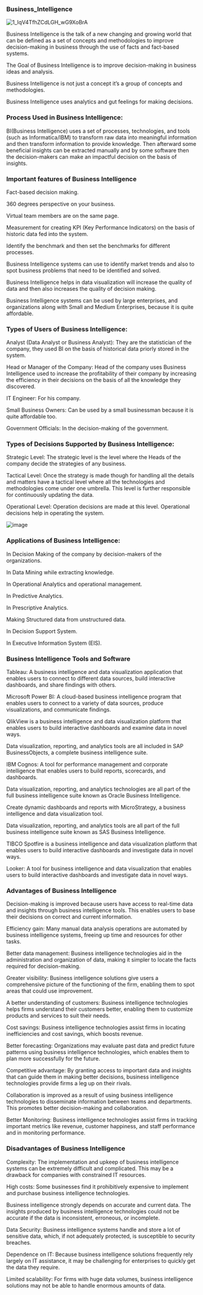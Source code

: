 ### Business_Intelligence

![1_IqV4TfhZCdLGH_wG9XoBrA](https://github.com/Tejashripatil25/Business_Intelligence/assets/124791646/7e4b720a-6967-41f6-a488-5b211378941e)

Business Intelligence is the talk of a new changing and growing world that can be defined as a set of concepts and methodologies to improve decision-making in business through the use of facts and fact-based systems. 

The Goal of Business Intelligence is to improve decision-making in business ideas and analysis. 

Business Intelligence is not just a concept it’s a group of concepts and methodologies. 

Business Intelligence uses analytics and gut feelings for making decisions. 

### Process Used in Business Intelligence: 

BI(Business Intelligence) uses a set of processes, technologies, and tools (such as Informatica/IBM) to transform raw data into meaningful information and then transform information to provide knowledge. Then afterward some beneficial insights can be extracted manually and by some software then the decision-makers can make an impactful decision on the basis of insights.

 ### Important features of Business Intelligence

 Fact-based decision making.
 
360 degrees perspective on your business.

Virtual team members are on the same page.

Measurement for creating KPI (Key Performance Indicators) on the basis of historic data fed into the system.

Identify the benchmark and then set the benchmarks for different processes.

Business Intelligence systems can use to identify market trends and also to spot business problems that need to be identified and solved.

Business Intelligence helps in data visualization will increase the quality of data and then also increases the quality of decision making.

Business Intelligence systems can be used by large enterprises, and organizations along with Small and Medium Enterprises, because it is quite affordable.

### Types of Users of Business Intelligence:

Analyst (Data Analyst or Business Analyst): They are the statistician of the company, they used BI on the basis of historical data priorly stored in the system.

Head or Manager of the Company: Head of the company uses Business Intelligence used to increase the profitability of their company by increasing the efficiency in their decisions on the basis of all the knowledge they discovered.

IT Engineer: For his company.

Small Business Owners: Can be used by a small businessman because it is quite affordable too.

Government Officials: In the decision-making of the government.

### Types of Decisions Supported by Business Intelligence: 

Strategic Level: The strategic level is the level where the Heads of the company decide the strategies of any business.

Tactical Level: Once the strategy is made though for handling all the details and matters have a tactical level where all the technologies and methodologies come under one umbrella. This level is further responsible for continuously updating the data.

Operational Level: Operation decisions are made at this level. Operational decisions help in operating the system.

![image](https://github.com/Tejashripatil25/Business_Intelligence/assets/124791646/5df2cf16-7a75-424b-854e-7ac896b186fe)

### Applications of Business Intelligence:

In Decision Making of the company by decision-makers of the organizations.

In Data Mining while extracting knowledge.

In Operational Analytics and operational management.

In Predictive Analytics.

In Prescriptive Analytics.

Making Structured data from unstructured data.

In Decision Support System.

In Executive Information System (EIS).

### Business Intelligence Tools and Software 

Tableau: A business intelligence and data visualization application that enables users to connect to different data sources, build interactive dashboards, and share findings with others.

Microsoft Power BI: A cloud-based business intelligence program that enables users to connect to a variety of data sources, produce visualizations, and communicate findings.

QlikView is a business intelligence and data visualization platform that enables users to build interactive dashboards and examine data in novel ways.

Data visualization, reporting, and analytics tools are all included in SAP BusinessObjects, a complete business intelligence suite.

IBM Cognos: A tool for performance management and corporate intelligence that enables users to build reports, scorecards, and dashboards.

Data visualization, reporting, and analytics technologies are all part of the full business intelligence suite known as Oracle Business Intelligence.

Create dynamic dashboards and reports with MicroStrategy, a business intelligence and data visualization tool.

Data visualization, reporting, and analytics tools are all part of the full business intelligence suite known as SAS Business Intelligence.

TIBCO Spotfire is a business intelligence and data visualization platform that enables users to build interactive dashboards and investigate data in novel ways.

Looker: A tool for business intelligence and data visualization that enables users to build interactive dashboards and investigate data in novel ways.

### Advantages of Business Intelligence

Decision-making is improved because users have access to real-time data and insights through business intelligence tools. This enables users to base their decisions on correct and current information.

Efficiency gain: Many manual data analysis operations are automated by business intelligence systems, freeing up time and resources for other tasks.

Better data management: Business intelligence technologies aid in the administration and organization of data, making it simpler to locate the facts required for decision-making.

Greater visibility: Business intelligence solutions give users a comprehensive picture of the functioning of the firm, enabling them to spot areas that could use improvement.

A better understanding of customers: Business intelligence technologies helps firms understand their customers better, enabling them to customize products and services to suit their needs.

Cost savings: Business intelligence technologies assist firms in locating inefficiencies and cost savings, which boosts revenue.

Better forecasting: Organizations may evaluate past data and predict future patterns using business intelligence technologies, which enables them to plan more successfully for the future.

Competitive advantage: By granting access to important data and insights that can guide them in making better decisions, business intelligence technologies provide firms a leg up on their rivals.

Collaboration is improved as a result of using business intelligence technologies to disseminate information between teams and departments. This promotes better decision-making and collaboration.

Better Monitoring: Business intelligence technologies assist firms in tracking important metrics like revenue, customer happiness, and staff performance and in monitoring performance.

### Disadvantages of Business Intelligence

Complexity: The implementation and upkeep of business intelligence systems can be extremely difficult and complicated. This may be a drawback for companies with constrained IT resources.

High costs: Some businesses find it prohibitively expensive to implement and purchase business intelligence technologies.

Business intelligence strongly depends on accurate and current data. The insights produced by business intelligence technologies could not be accurate if the data is inconsistent, erroneous, or incomplete.

Data Security: Business intelligence systems handle and store a lot of sensitive data, which, if not adequately protected, is susceptible to security breaches.

Dependence on IT: Because business intelligence solutions frequently rely largely on IT assistance, it may be challenging for enterprises to quickly get the data they require.

Limited scalability: For firms with huge data volumes, business intelligence solutions may not be able to handle enormous amounts of data.
